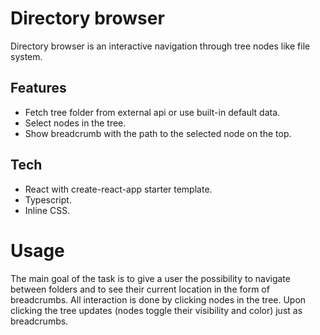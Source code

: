 # Directory browser

Directory browser is an interactive navigation through tree nodes like file system.

## Features

- Fetch tree folder from external api or use built-in default data.
- Select nodes in the tree.
- Show breadcrumb with the path to the selected node on the top.

## Tech

- React with create-react-app starter template.
- Typescript.
- Inline CSS.


# Usage

The main goal of the task is to give a user the possibility to navigate between folders and to see their current location in the form of breadcrumbs. All interaction is done by clicking nodes in the tree. Upon clicking the tree updates (nodes toggle their visibility and color) just as breadcrumbs.
